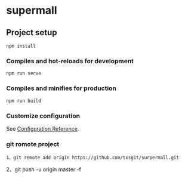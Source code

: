 # supermall

## Project setup
```
npm install
```

### Compiles and hot-reloads for development
```
npm run serve
```

### Compiles and minifies for production
```
npm run build
```

### Customize configuration
See [Configuration Reference](https://cli.vuejs.org/config/).

### git romote project 
```
1、git remote add origin https://github.com/txsgit/surpermall.git
```
2、git push -u origin master -f
```
